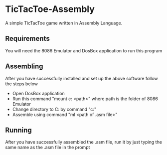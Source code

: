 # TicTacToe-Assembly
A simple TicTacToe game written in Assembly Language.

## Requirements
You will need the 8086 Emulator and DosBox application to run this program

## Assembling
After you have successfully installed and set up the above software follow the steps below
<ul>
  <li>Open DosBox application</li>
  <li>Run this command  "mount c: &lt;path&gt;" where path is the folder of 8086 Emulator</li>
  <li>Change directory to C: by command "c:"</li>
  <li>Assemble using command  "ml &lt;path of .asm file&gt;" </li>
</ul>

## Running
After you have successfully assembled the .asm file, run it by just typing the same name as the .asm file in the prompt
